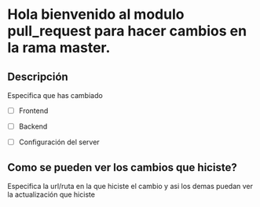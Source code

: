 # Hola bienvenido al modulo pull_request para hacer cambios en la rama master.

## Descripción
Especifica que has cambiado
- [ ] Frontend
- [ ] Backend
- [ ] Configuración del server


## Como se pueden ver los cambios que hiciste? 

Especifica la url/ruta en la que hiciste el cambio y asi los demas puedan ver la actualización que hiciste
